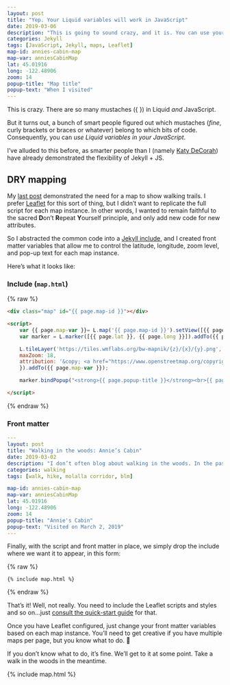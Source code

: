 ```yaml
---
layout: post
title: "Yep. Your Liquid variables will work in JavaScript"
date: 2019-03-06
description: "This is going to sound crazy, and it is. You can use your Jekyll (Liquid) variables in your Leaflet JavaScript. Wut."
categories: Jekyll
tags: [JavaScript, Jekyll, maps, Leaflet]
map-id: annies-cabin-map
map-var: anniesCabinMap
lat: 45.01916
long: -122.48906
zoom: 14
popup-title: "Map title"
popup-text: "When I visited"
---
```


This is crazy. There are so many mustaches ({ }) in Liquid _and_ JavaScript.

But it turns out, a bunch of smart people figured out which mustaches (_fine_, curly brackets or braces or whatever) belong to which bits of code. Consequently, you can _use Liquid variables in your JavaScript_.

I’ve alluded to this before, as smarter people than I (namely [Katy DeCorah](https://www.youtube.com/watch?v=s84wFRD8vfE)) have already demonstrated the flexibility of Jekyll + JS.

## DRY mapping

My [last post]({{site.baseurl}}/molalla-corridor/) demonstrated the need for a map to show walking trails. I prefer [Leaflet](https://leafletjs.com/) for this sort of thing, but I didn’t want to replicate the full script for each map instance. In other words, I wanted to remain faithful to the sacred **D**on’t **R**epeat **Y**ourself principle, and only add new code for new attributes.

So I abstracted the common code into a [Jekyll include](https://jekyllrb.com/docs/includes/), and I created front matter variables that allow me to control the latitude, longitude, zoom level, and pop-up text for each map instance.

Here’s what it looks like:

### Include (`map.html`)
{% raw %}
```html
<div class="map" id="{{ page.map-id }}"></div>

<script>
    var {{ page.map-var }}= L.map('{{ page.map-id }}').setView([{{ page.lat }}, {{ page.long }}], {{ page.zoom }});
    var marker = L.marker([{{ page.lat }}, {{ page.long }}]).addTo({{ page.map-var }});

    L.tileLayer('https://tiles.wmflabs.org/bw-mapnik/{z}/{x}/{y}.png', {
	maxZoom: 18,
	attribution: '&copy; <a href="https://www.openstreetmap.org/copyright">OpenStreetMap</a> contributors'
    }).addTo({{ page.map-var }});

    marker.bindPopup("<strong>{{ page.popup-title }}</strong><br>{{ page.popup-text }}");

</script>
```
{% endraw %}

### Front matter
```yaml
---
layout: post
title: "Walking in the woods: Annie’s Cabin"
date: 2019-03-02
description: "I don’t often blog about walking in the woods. In the past, I posted such self-indulgent, albeit personally necessary, excursions to social media. But I no longer subscribe to most social media, so I’ll share my walks here, starting with a walk to Annie’s Cabin near Molalla, Oregon."
categories: walking
tags: [walk, hike, molalla corridor, blm]

map-id: annies-cabin-map
map-var: anniesCabinMap
lat: 45.01916
long: -122.48906
zoom: 14
popup-title: "Annie's Cabin"
popup-text: "Visited on March 2, 2019"
---
```

Finally, with the script and front matter in place, we simply drop the include where we want it to appear, in this form:

{% raw %}
```
{% include map.html %}
```
{% endraw %}

That’s it! Well, not really. You need to include the Leaflet scripts and styles and so on...just [consult the quick-start guide](https://leafletjs.com/examples/quick-start/) for that. 

Once you have Leaflet configured, just change your front matter variables based on each map instance. You’ll need to get creative if you have multiple maps per page, but you know what to do. 💪

If you don’t know what to do, it’s fine. We’ll get to it at some point. Take a walk in the woods in the meantime.

{% include map.html %}